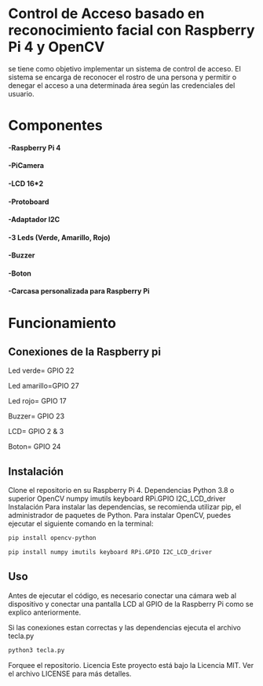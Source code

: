 # Control de Acceso basado en reconocimiento facial con Raspberry Pi 4 y OpenCV

se tiene como objetivo implementar un sistema de control de acceso. El sistema se encarga de reconocer el rostro de una persona y permitir o denegar el acceso a una determinada área según las credenciales del usuario.

# Componentes
#### -Raspberry Pi 4
#### -PiCamera
#### -LCD 16*2
#### -Protoboard
#### -Adaptador I2C
#### -3 Leds (Verde, Amarillo, Rojo)
#### -Buzzer
#### -Boton
#### -Carcasa personalizada para Raspberry Pi

# Funcionamiento
## Conexiones de la Raspberry pi
Led verde= GPIO 22

Led amarillo=GPIO 27

Led rojo= GPIO 17

Buzzer= GPIO 23

LCD= GPIO 2 & 3

Boton= GPIO 24

## Instalación

Clone el repositorio en su Raspberry Pi 4.
Dependencias
Python 3.8 o superior
OpenCV
numpy
imutils
keyboard
RPi.GPIO
I2C_LCD_driver
Instalación
Para instalar las dependencias, se recomienda utilizar pip, el administrador de paquetes de Python. Para instalar OpenCV, puedes ejecutar el siguiente comando en la terminal:


```bash
pip install opencv-python
```

```bash
pip install numpy imutils keyboard RPi.GPIO I2C_LCD_driver
```


## Uso
Antes de ejecutar el código, es necesario conectar una cámara web al dispositivo y conectar una pantalla LCD al GPIO de la Raspberry Pi como se explico anteriormente.

Si las conexiones estan correctas y las dependencias ejecuta el archivo tecla.py

```bash
python3 tecla.py
```


 

Forquee el repositorio.
Licencia
Este proyecto está bajo la Licencia MIT. Ver el archivo LICENSE para más detalles.